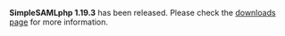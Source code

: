 **SimpleSAMLphp 1.19.3** has been released. Please check the [downloads page](/download) for more information.
